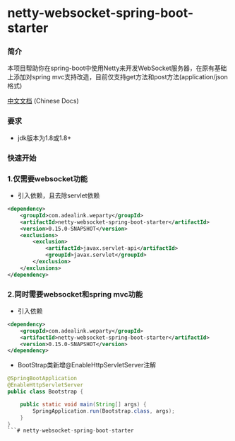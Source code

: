 netty-websocket-spring-boot-starter
===================================

### 简介

本项目帮助你在spring-boot中使用Netty来开发WebSocket服务器，在原有基础上添加对spring mvc支持改造，目前仅支持get方法和post方法(application/json格式)

[中文文档](https://gitlab.lizhi.fm/pongpong/netty-websocket-spring-boot-starter/-/blob/master/README_zh.md) (Chinese Docs)

### 要求

- jdk版本为1.8或1.8+


### 快速开始

### 1.仅需要websocket功能

- 引入依赖，且去除servlet依赖

```xml
<dependency>
    <groupId>com.adealink.weparty</groupId>
    <artifactId>netty-websocket-spring-boot-starter</artifactId>
    <version>0.15.0-SNAPSHOT</version>
    <exclusions>
        <exclusion>
            <artifactId>javax.servlet-api</artifactId>
            <groupId>javax.servlet</groupId>
        </exclusion>
    </exclusions>
</dependency>
```

### 2.同时需要websocket和spring mvc功能

- 引入依赖

```xml
<dependency>
    <groupId>com.adealink.weparty</groupId>
    <artifactId>netty-websocket-spring-boot-starter</artifactId>
    <version>0.15.0-SNAPSHOT</version>
</dependency>
```

- BootStrap类新增@EnableHttpServletServer注解

```java
@SpringBootApplication
@EnableHttpServletServer
public class Bootstrap {

    public static void main(String[] args) {
        SpringApplication.run(Bootstrap.class, args);
    }
}
```# netty-websocket-spring-boot-starter
